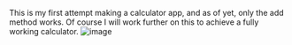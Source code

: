 
This is my first attempt making a calculator app, and as of yet, only the add method works. Of course I will work further on this
to achieve a fully working calculator.
![image](https://github.com/emeliehensfelt/Calculator/assets/137898083/fcb9c9e0-dd2a-4f0c-a7a9-4cfb998c874b)
